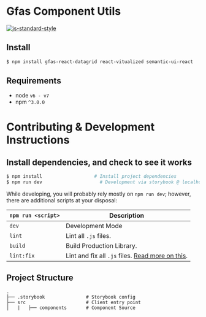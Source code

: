 # Gfas Component Utils

[![js-standard-style](https://img.shields.io/badge/code%20style-standard-brightgreen.svg)](http://standardjs.com/)

## Install

```bash
$ npm install gfas-react-datagrid react-vitualized semantic-ui-react
```
## Requirements
* node `v6 - v7`
* npm `^3.0.0`

# Contributing & Development Instructions

## Install dependencies, and check to see it works

```bash
$ npm install                   # Install project dependencies
$ npm run dev                     # Development via storybook @ localhost:9001
```
While developing, you will probably rely mostly on `npm run dev`; however, there are additional scripts at your disposal:

|`npm run <script>`|Description|
|------------------|-----------|
|`dev`| Development Mode |
|`lint`|Lint all `.js` files.|
|`build`| Build Production Library.|
|`lint:fix`|Lint and fix all `.js` files. [Read more on this](http://eslint.org/docs/user-guide/command-line-interface.html#fix).|

## Project Structure
```
.
├── .storybook               # Storybook config
├── src                      # Client entry point
│   |   ├── components       # Component Source
```